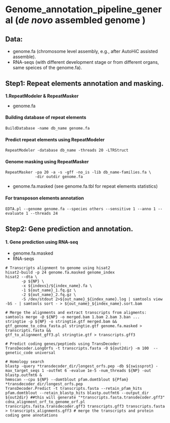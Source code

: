 # Genome_annotation_pipeline_general (_de novo_ assembled genome )

## Data:
  * genome.fa (chromosome level assembly, e.g., after AutoHiC assisted assemble).
  * RNA-seqs (with different development stage or from different organs, same speices of the  genome.fa).
## Step1: Repeat elements annotation and masking.
  **1.RepeatModeler & RepeatMasker**
  * genome.fa  
#### Building database of repeat elements
```
BuildDatabase -name db_name genome.fa
```
#### Predict repeat elements using RepeatModeler
```
RepeatModeler -database db_name -threads 20 -LTRStruct
```
#### Genome masking using RepeatMasker
```
RepeatMasker -pa 20 -a -s -gff -no_is -lib db_name-families.fa \
             -dir outdir genome.fa
```
* genome.fa.masked (see genome.fa.tbl for repeat elements statistics)
#### For transposon elements annotation
```
EDTA.pl --genome genome.fa --species others --sensitive 1 --anno 1 --evaluate 1 --threads 24
```
## Step2: Gene prediction and annotation.
#### 1. Gene prediction using RNA-seq
* genome.fa.masked
* RNA-seqs

```
# Transcripts alignment to genome using hisat2
hisat2-build -p 24 genome.fa.masked genome_index
hisat2 --dta \
       -p ${NP} \
       -x ${indexs}/${index_name}.fa \
       -1 ${out_name}_1.fq.gz \
       -2 ${out_name}_2.fq.gz \
       -S /dev/stdout 2>${out_name}_${index_name}.log | samtools view -bS - | samtools sort - > ${out_name}_${index_name}.sort.bam

# Merge the alignments and extract transcripts from aligments:
samtools merge -@ ${NP} -o merged.bam 1.bam 2.bam 3.ban ...
stringtie -p ${NP} -o stringtie.gtf merged.bam &&
gtf_genome_to_cdna_fasta.pl stringtie.gtf genome.fa.masked > transcripts.fasta &&
gtf_to_alignment_gff3.pl stringtie.gtf > transcripts.gff3

# Predict coding genes/peptieds using TransDecoder:
TransDecoder.LongOrfs -t transcripts.fasta -O ${out2dir} -m 100  --genetic_code universal

# Homology search
blastp -query *transdecoder_dir/longest_orfs.pep -db ${swissprot} -max_target_seqs 1 -outfmt 6 -evalue 1e-5 -num_threads ${NP} -out blastp.outfmt6 &
hmmscan --cpu ${NP} --domtblout pfam.domtblout ${Pfam} *transdecoder_dir/longest_orfs.pep
TransDecoder.Predict -t transcripts.fasta --retain_pfam_hits pfam.domtblout --retain_blastp_hits blastp.outfmt6 --output_dir ${out2dir} ##this will generate "*transcripts.fasta.transdecoder.gff3"
cdna_alignment_orf_to_genome_orf.pl transcripts.fasta.transdecoder.gff3 transcripts.gff3 transcripts.fasta > transcripts_alignments.gff3 # merge the transcripts and protein coding gene annotations

```

